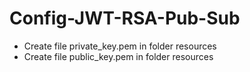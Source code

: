 ﻿# Config-JWT-RSA-Pub-Sub

- Create file private_key.pem in folder resources
- Create file public_key.pem in folder resources


